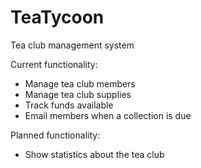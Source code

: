 # TeaTycoon
Tea club management system

Current functionality:
 - Manage tea club members
 - Manage tea club supplies
 - Track funds available
 - Email members when a collection is due

Planned functionality:
 - Show statistics about the tea club
